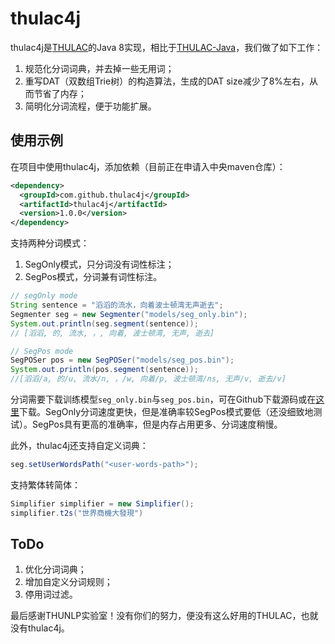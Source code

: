 # thulac4j

thulac4j是[THULAC](http://thulac.thunlp.org/)的Java 8实现，相比于[THULAC-Java](https://github.com/thunlp/THULAC-Java)，我们做了如下工作：

1. 规范化分词词典，并去掉一些无用词；
2. 重写DAT（双数组Trie树）的构造算法，生成的DAT size减少了8%左右，从而节省了内存；
3. 简明化分词流程，便于功能扩展。


## 使用示例

在项目中使用thulac4j，添加依赖（目前正在申请入中央maven仓库）：

```xml
<dependency>
  <groupId>com.github.thulac4j</groupId>
  <artifactId>thulac4j</artifactId>
  <version>1.0.0</version>
</dependency>
```

支持两种分词模式：

1. SegOnly模式，只分词没有词性标注；
2. SegPos模式，分词兼有词性标注。


```java
// segOnly mode
String sentence = "滔滔的流水，向着波士顿湾无声逝去";
Segmenter seg = new Segmenter("models/seg_only.bin");
System.out.println(seg.segment(sentence));
// [滔滔, 的, 流水, ，, 向着, 波士顿湾, 无声, 逝去]

// SegPos mode
SegPOSer pos = new SegPOSer("models/seg_pos.bin");
System.out.println(pos.segment(sentence));
//[滔滔/a, 的/u, 流水/n, ，/w, 向着/p, 波士顿湾/ns, 无声/v, 逝去/v]
```

分词需要下载训练模型`seg_only.bin`与`seg_pos.bin`，可在Github下载源码或在[这里](http://pan.baidu.com/s/1dFvHN4P)下载。SegOnly分词速度更快，但是准确率较SegPos模式要低（还没细致地测试）。SegPos具有更高的准确率，但是内存占用更多、分词速度稍慢。


此外，thulac4j还支持自定义词典：

```java
seg.setUserWordsPath("<user-words-path>");
```

支持繁体转简体：

```java
Simplifier simplifier = new Simplifier();
simplifier.t2s("世界商機大發現")
```


## ToDo

1. 优化分词词典；
2. 增加自定义分词规则；
3. 停用词过滤。

最后感谢THUNLP实验室！没有你们的努力，便没有这么好用的THULAC，也就没有thulac4j。


